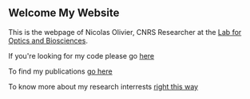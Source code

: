 ## Welcome My Website

This is the webpage of Nicolas Olivier, CNRS Researcher at the [Lab for Optics and Biosciences](https://portail.polytechnique.edu/lob/fr).

If you're looking for my code please go [here](https://github.com/NOLab)

To find my publications [go here](https://scholar.google.com/citations?user=1Ro9PnQAAAAJ)

To know more about my  research interrests [right this way](https://nolab.github.io/Hello-World/research.html)
